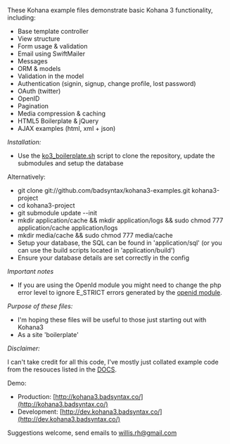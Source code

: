 These Kohana example files demonstrate basic Kohana 3 functionality, including:

* Base template controller
* View structure
* Form usage & validation
* Email using SwiftMailer
* Messages
* ORM & models
* Validation in the model
* Authentication (signin, signup, change profile, lost password)
* OAuth (twitter)
* OpenID
* Pagination
* Media compression & caching
* HTML5 Boilerplate & jQuery
* AJAX examples (html, xml + json)

*Installation:*

* Use the [ko3_boilerplate.sh](https://gist.github.com/707402) script to clone the repository, update the submodules and setup the database

Alternatively:

* git clone git://github.com/badsyntax/kohana3-examples.git kohana3-project
* cd kohana3-project
* git submodule update --init
* mkdir application/cache && mkdir application/logs && sudo chmod 777 application/cache application/logs
* mkdir media/cache && sudo chmod 777 media/cache
* Setup your database, the SQL can be found in 'application/sql' (or you can use the build scripts located in 'application/build')
* Ensure your database details are set correctly in the config

*Important notes*

* If you are using the OpenId module you might need to change the php error level to ignore E_STRICT errors generated by the <a href="https://github.com/openid/php-openid">openid module</a>.

*Purpose of these files:*

* I'm hoping these files will be useful to those just starting out with Kohana3
* As a site 'boilerplate' 

*Disclaimer:*

I can't take credit for all this code, I've mostly just collated example code from the resouces listed in the [DOCS](https://github.com/badsyntax/kohana3-examples/blob/master/DOCS.md).

Demo:

* Production: [http://kohana3.badsyntax.co/](http://kohana3.badsyntax.co/)
* Development: [http://dev.kohana3.badsyntax.co/](http://dev.kohana3.badsyntax.co/)

Suggestions welcome, send emails to willis.rh@gmail.com
